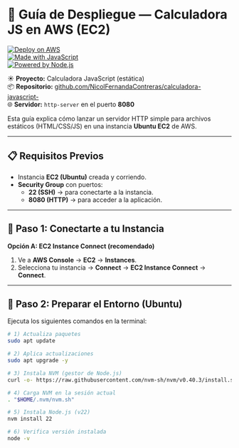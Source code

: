 # 📘 Guía de Despliegue — Calculadora JS en AWS (EC2)

[![Deploy on AWS](https://img.shields.io/badge/Deploy-AWS%20EC2-orange?logo=amazon-aws&logoColor=white)](https://aws.amazon.com/ec2/)  
[![Made with JavaScript](https://img.shields.io/badge/Made%20with-JavaScript-yellow?logo=javascript&logoColor=black)](https://developer.mozilla.org/es/docs/Web/JavaScript)  
[![Powered by Node.js](https://img.shields.io/badge/Powered%20by-Node.js-green?logo=node.js&logoColor=white)](https://nodejs.org/)

☀️ **Proyecto:** Calculadora JavaScript (estática)  
📦 **Repositorio:** [github.com/NicolFernandaContreras/calculadora-javascript-](https://github.com/NicolFernandaContreras/calculadora-javascript-)  
🌐 **Servidor:** `http-server` en el puerto **8080**

Esta guía explica cómo lanzar un servidor HTTP simple para archivos estáticos (HTML/CSS/JS) en una instancia **Ubuntu EC2** de AWS.

---


## 📋 Requisitos Previos
- Instancia **EC2 (Ubuntu)** creada y corriendo.  
- **Security Group** con puertos:
  - **22 (SSH)** → para conectarte a la instancia.  
  - **8080 (HTTP)** → para acceder a la aplicación.  

---

## 🚀 Paso 1: Conectarte a tu Instancia

**Opción A: EC2 Instance Connect (recomendado)**
1. Ve a **AWS Console** → **EC2** → **Instances**.  
2. Selecciona tu instancia → **Connect** → **EC2 Instance Connect** → **Connect**.  

---

## 🔧 Paso 2: Preparar el Entorno (Ubuntu)

Ejecuta los siguientes comandos en la terminal:

```bash
# 1) Actualiza paquetes
sudo apt update

# 2) Aplica actualizaciones
sudo apt upgrade -y

# 3) Instala NVM (gestor de Node.js)
curl -o- https://raw.githubusercontent.com/nvm-sh/nvm/v0.40.3/install.sh | bash

# 4) Carga NVM en la sesión actual
. "$HOME/.nvm/nvm.sh"

# 5) Instala Node.js (v22)
nvm install 22

# 6) Verifica versión instalada
node -v
